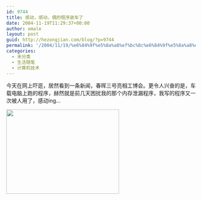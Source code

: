 ```yaml
---
id: 9744
title: 感动，感动，偶的程序装车了
date: 2004-11-19T11:29:37+00:00
author: omale
layout: post
guid: http://hezongjian.com/blog/?p=9744
permalink: '/2004/11/19/%e6%84%9f%e5%8a%a8%ef%bc%8c%e6%84%9f%e5%8a%a8%ef%bc%8c%e5%81%b6%e7%9a%84%e7%a8%8b%e5%ba%8f%e8%a3%85%e8%bd%a6%e4%ba%86/'
categories:
  - 未分类
  - 生活随笔
  - 计算机技术
---
```

今天在网上吓逛，居然看到一条新闻，春晖三号亮相工博会。更令人兴奋的是，车载电脑上跑的程序，赫然就是前几天困扰我的那个内存泄漏程序，我写的程序又一次被人用了，感动ing&#8230;

[<img alt="" class="aligncenter size-medium wp-image-10340" height="224" src="http://hezongjian.com/blog/wp-content/uploads/2004/11/car-300x224.jpg" title="car" width="300" />](http://hezongjian.com/blog/wp-content/uploads/2004/11/car.jpg)